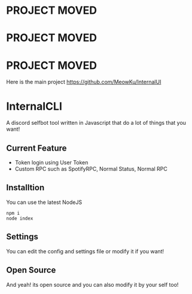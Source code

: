 # PROJECT MOVED
# PROJECT MOVED
# PROJECT MOVED
Here is the main project https://github.com/MeowKu/InternalUI


# InternalCLI
A discord selfbot tool written in Javascript that do a lot of things that you want!

## Current Feature
- Token login using User Token
- Custom RPC such as SpotifyRPC, Normal Status, Normal RPC

## Installtion
You can use the latest NodeJS
```
npm i
node index
```

## Settings
You can edit the config and settings file or modify it if you want!

## Open Source
And yeah! its open source and you can also modify it by your self too!
